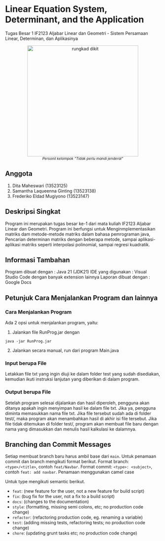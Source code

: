 # Linear Equation System, Determinant, and the Application
Tugas Besar 1 IF2123 Aljabar Linear dan Geometri -  Sistem Persamaan Linear, Determinan, dan Aplikasinya

<p align="center">
  <img height="360px" src="https://github.com/susTuna/susTuna/blob/main/Screenshot%20(760).png?raw=true" alt="rungkad dikit"/>
  <br>
  <a><i><sup>Personil kelompok "Tidak perlu mandi jenderal"</sup></i></a>
</p>

## Anggota 
1. Dita Maheswari (13523125)
2. Samantha Laqueenna Ginting (13523138)
3. Frederiko Eldad Mugiyono (13523147)

## Deskripsi Singkat
Program ini merupakan tugas besar ke-1 dari mata kuliah IF2123 Aljabar Linear dan Geometri. Program ini berfungsi untuk Menginmplementasikan matriks dam metode-metode matriks dalam bahasa pemrograman java, Pencarian determinan matriks dengan beberapa metode, sampai aplikasi-aplikasi matriks seperti interpolasi polinomial, sampai regresi kuadratik.  

## Informasi Tambahan
Program dibuat dengan : Java 21 (JDK21)
IDE yang digunakan : Visual Studio Code dengan banyak extension lainnya
Laporan dibuat dengan : Google Docs 

## Petunjuk Cara Menjalankan Program dan lainnya

### Cara Menjalankan Program
Ada 2 opsi untuk menjalankan program, yaitu:
1. Jalankan file RunProg.jar dengan
```
java -jar RunProg.jar
```
2. Jalankan secara manual, run dari program Main.java
### Input berupa File
Letakkan file txt yang ingin diuji ke dalam folder test yang sudah disediakan, kemudian ikuti instruksi lanjutan yang diberikan di dalam program.
### Output berupa File

Setelah program selesai dijalankan dan hasil diperoleh, pengguna akan ditanya apakah ingin menyimpan hasil ke dalam file txt. Jika ya, pengguna diminta memasukkan nama file txt. Jika file tersebut sudah ada di folder test/, maka program akan menambahkan hasil di akhir isi file tersebut. Jika file tidak ditemukan di folder test/, program akan membuat file baru dengan nama yang dimasukkan dan menulis hasil kalkulasi ke dalamnya. 
 
## Branching dan Commit Messages

Setiap membuat branch baru harus ambil base dari `main`. Untuk penamaan commit dan branch mengikuti format berikut.
Format branch: `<type>/<title>`, contoh `feat/Navbar`.
Format commit: `<type>: <subject>`, contoh `feat: add navbar`.
Penamaan menggunakan camel case

Untuk type mengikuti semantic berikut.

- `feat`: (new feature for the user, not a new feature for build script)
- `fix`: (bug fix for the user, not a fix to a build script)
- `docs`: (changes to the documentation)
- `style`: (formatting, missing semi colons, etc; no production code change)
- `refactor`: (refactoring production code, eg. renaming a variable)
- `test`: (adding missing tests, refactoring tests; no production code change)
- `chore`: (updating grunt tasks etc; no production code change)
